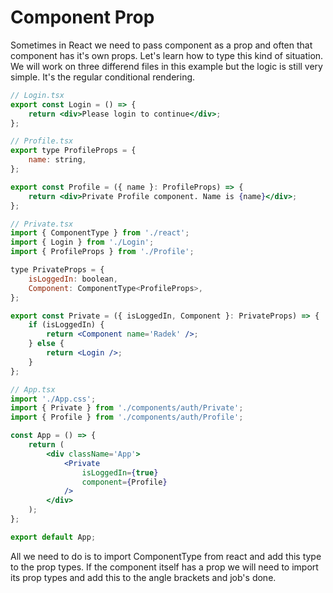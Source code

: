 # **Component Prop**

Sometimes in React we need to pass component as a prop and often that component has it's own props. Let's learn how to type this kind of situation.
We will work on three differend files in this example but the logic is still very simple. It's the regular conditional rendering.

```jsx
// Login.tsx
export const Login = () => {
	return <div>Please login to continue</div>;
};

// Profile.tsx
export type ProfileProps = {
	name: string,
};

export const Profile = ({ name }: ProfileProps) => {
	return <div>Private Profile component. Name is {name}</div>;
};

// Private.tsx
import { ComponentType } from './react';
import { Login } from './Login';
import { ProfileProps } from './Profile';

type PrivateProps = {
	isLoggedIn: boolean,
	Component: ComponentType<ProfileProps>,
};

export const Private = ({ isLoggedIn, Component }: PrivateProps) => {
	if (isLoggedIn) {
		return <Component name='Radek' />;
	} else {
		return <Login />;
	}
};

// App.tsx
import './App.css';
import { Private } from './components/auth/Private';
import { Profile } from './components/auth/Profile';

const App = () => {
	return (
		<div className='App'>
			<Private
				isLoggedIn={true}
				component={Profile}
			/>
		</div>
	);
};

export default App;
```

All we need to do is to import ComponentType from react and add this type to the prop types. If the component itself has a prop we will need to import its prop types and add this to the angle brackets and job's done.
